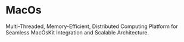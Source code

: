 # MacOs
Multi-Threaded, Memory-Efficient, Distributed Computing Platform for Seamless MacOsKit Integration and Scalable Architecture.
